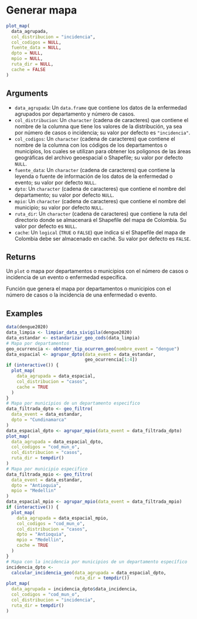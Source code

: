 # Generar mapa

```r
plot_map(
  data_agrupada,
  col_distribucion = "incidencia",
  col_codigos = NULL,
  fuente_data = NULL,
  dpto = NULL,
  mpio = NULL,
  ruta_dir = NULL,
  cache = FALSE
)
```

## Arguments

- `data_agrupada`: Un `data.frame` que contiene los datos de la enfermedad agrupados por departamento y número de casos.
- `col_distribucion`: Un `character` (cadena de caracteres) que contiene el nombre de la columna que tiene los valores de la distribución, ya sea por número de casos o incidencia; su valor por defecto es `"incidencia"`.
- `col_codigos`: Un `character` (cadena de caracteres) que contiene el nombre de la columna con los códigos de los departamentos o municipios, los cuales se utilizan para obtener los poligonos de las áreas geográficas del archivo geoespacial o Shapefile; su valor por defecto `NULL`.
- `fuente_data`: Un `character` (cadena de caracteres) que contiene la leyenda o fuente de información de los datos de la enfermedad o evento; su valor por defecto `NULL`.
- `dpto`: Un `character` (cadena de caracteres) que contiene el nombre del departamento; su valor por defecto `NULL`.
- `mpio`: Un `character` (cadena de caracteres) que contiene el nombre del municipio; su valor por defecto `NULL`.
- `ruta_dir`: Un `character` (cadena de caracteres) que contiene la ruta del directorio donde se almacenará el Shapefile del mapa de Colombia. Su valor por defecto es `NULL`.
- `cache`: Un `logical` (`TRUE` o `FALSE`) que indica si el Shapefile del mapa de Colombia debe ser almacenado en caché. Su valor por defecto es `FALSE`.

## Returns

Un `plot` o mapa por departamentos o municipios con el número de casos o incidencia de un evento o enfermedad específica.

Función que genera el mapa por departamentos o municipios con el número de casos o la incidencia de una enfermedad o evento.

## Examples

```r
data(dengue2020)
data_limpia <- limpiar_data_sivigila(dengue2020)
data_estandar <- estandarizar_geo_cods(data_limpia)
# Mapa por departamentos
geo_ocurrencia <- obtener_tip_ocurren_geo(nombre_event = "dengue")
data_espacial <- agrupar_dpto(data_event = data_estandar,
                              geo_ocurrencia[1:4])
if (interactive()) {
  plot_map(
    data_agrupada = data_espacial,
    col_distribucion = "casos",
    cache = TRUE
  )
}
# Mapa por municipios de un departamento especifico
data_filtrada_dpto <- geo_filtro(
  data_event = data_estandar,
  dpto = "Cundinamarca"
)
data_espacial_dpto <- agrupar_mpio(data_event = data_filtrada_dpto)
plot_map(
  data_agrupada = data_espacial_dpto,
  col_codigos = "cod_mun_o",
  col_distribucion = "casos",
  ruta_dir = tempdir()
)
# Mapa por municipio especifico
data_filtrada_mpio <- geo_filtro(
  data_event = data_estandar,
  dpto = "Antioquia",
  mpio = "Medellin"
)
data_espacial_mpio <- agrupar_mpio(data_event = data_filtrada_mpio)
if (interactive()) {
  plot_map(
    data_agrupada = data_espacial_mpio,
    col_codigos = "cod_mun_o",
    col_distribucion = "casos",
    dpto = "Antioquia",
    mpio = "Medellin",
    cache = TRUE
  )
}
# Mapa con la incidencia por municipios de un departamento específico
incidencia_dpto <-
  calcular_incidencia_geo(data_agrupada = data_espacial_dpto,
                          ruta_dir = tempdir())
plot_map(
  data_agrupada = incidencia_dpto$data_incidencia,
  col_codigos = "cod_mun_o",
  col_distribucion = "incidencia",
  ruta_dir = tempdir()
)
```
